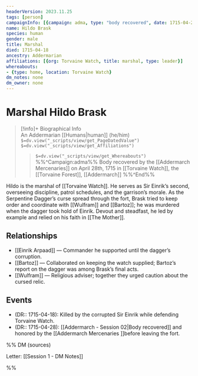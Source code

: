 ```yaml
---
headerVersion: 2023.11.25
tags: [person]
campaignInfo: [{campaign: adma, type: "body recovered", date: 1715-04-28}]
name: Hildo Brask
species: human
gender: male
title: Marshal
died: 1715-04-18
ancestry: Addermarian
affiliations: [{org: Torvaine Watch, title: marshal, type: leader}]
whereabouts:
- {type: home, location: Torvaine Watch}
dm_notes: none
dm_owner: none
---
```

# Marshal Hildo Brask
>[!info]+ Biographical Info  
> An Addermarian [[Humans|human]] (he/him)  
> `$=dv.view("_scripts/view/get_PageDatedValue")`  
> `$=dv.view("_scripts/view/get_Affiliations")`  
>> `$=dv.view("_scripts/view/get_Whereabouts")`  
>> %%^Campaign:adma%% Body recovered by the [[Addermarch Mercenaries]] on April 28th, 1715 in [[Torvaine Watch]], the [[Torvaine Forest]], [[Addermarch]] %%^End%%

Hildo is the marshal of [[Torvaine Watch]]. He serves as Sir Einrik’s second, overseeing discipline, patrol schedules, and the garrison’s morale. As the Serpentine Dagger’s curse spread through the fort, Brask tried to keep order and coordinate with [[Wulfram]] and [[Bartoz]]; he was murdered when the dagger took hold of Einrik. Devout and steadfast, he led by example and relied on his faith in [[The Mother]].

## Relationships
- [[Einrik Arpaad]] — Commander he supported until the dagger’s corruption.
- [[Bartoz]] — Collaborated on keeping the watch supplied; Bartoz’s report on the dagger was among Brask’s final acts.
- [[Wulfram]] — Religious adviser; together they urged caution about the cursed relic.

## Events
- (DR:: 1715-04-18): Killed by the corrupted Sir Einrik while defending Torvaine Watch.
- (DR:: 1715-04-28): [[Addermarch - Session 02|Body recovered]] and honored by the [[Addermarch Mercenaries ]]before leaving the fort.

%% DM (sources)

Letter: [[Session 1 - DM Notes]]

%%